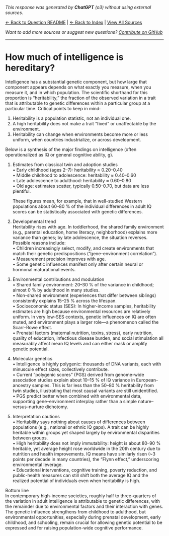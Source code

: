 <!-- 
Generated by: chatgpt
Model: o3
Prompt type: default
Generated at: 2025-06-26T13:20:33.979627
-->

*This response was generated by **ChatGPT** (o3) without using external sources.*

[← Back to Question README](README.md) | [← Back to Index](../README.md) | [View All Sources](../allsources.md)

*Want to add more sources or suggest new questions? [Contribute on GitHub](https://github.com/justinwest/SuggestedSources)*

---

# How much of intelligence is hereditary?

Intelligence has a substantial genetic component, but how large that component appears depends on what exactly you measure, when you measure it, and in which population. The scientific shorthand for this proportion is “heritability,” the fraction of the observed variation in a trait that is attributable to genetic differences within a particular group at a particular time. Critical points to keep in mind:

1. Heritability is a population statistic, not an individual one.  
2. A high heritability does not make a trait “fixed” or unaffectable by the environment.  
3. Heritability can change when environments become more or less uniform, when countries industrialize, or across development.

Below is a synthesis of the major findings on intelligence (often operationalized as IQ or general cognitive ability, g).

1. Estimates from classical twin and adoption studies  
   • Early childhood (ages 2–7): heritability ≈ 0.20–0.40  
   • Middle childhood to adolescence: heritability ≈ 0.40–0.60  
   • Late adolescence to adulthood: heritability ≈ 0.60–0.80  
   • Old age: estimates scatter, typically 0.50–0.70, but data are less plentiful.

   These figures mean, for example, that in well-studied Western populations about 60–80 % of the individual differences in adult IQ scores can be statistically associated with genetic differences.

2. Developmental trend  
   Heritability rises with age. In toddlerhood, the shared family environment (e.g., parental education, home literacy, neighborhood) explains more variance than genes; by late adolescence, the situation reverses. Possible reasons include:  
   • Children increasingly select, modify, and create environments that match their genetic predispositions (“gene–environment correlation”).  
   • Measurement precision improves with age.  
   • Some genetic influences manifest only after certain neural or hormonal maturational events.

3. Environmental contributions and modulation  
   • Shared family environment: 20–30 % of the variance in childhood; almost 0 % by adulthood in many studies.  
   • Non-shared environment (experiences that differ between siblings) consistently explains 15–25 % across the lifespan.  
   • Socioeconomic status (SES): In higher-income samples, heritability estimates are high because environmental resources are relatively uniform. In very low-SES contexts, genetic influences on IQ are often muted, and environment plays a larger role—a phenomenon called the Scarr–Rowe effect.  
   • Prenatal factors (maternal nutrition, toxins, stress), early nutrition, quality of education, infectious disease burden, and social stimulation all measurably affect mean IQ levels and can either mask or amplify genetic potential.

4. Molecular genetics  
   • Intelligence is highly polygenic: thousands of DNA variants, each with minuscule effect sizes, collectively contribute.  
   • Current “polygenic scores” (PGS) derived from genome-wide association studies explain about 10–15 % of IQ variance in European-ancestry samples. This is far less than the 50–80 % heritability from twin studies, illustrating that most causal variants are still unidentified.  
   • PGS predict better when combined with environmental data, supporting gene–environment interplay rather than a simple nature–versus–nurture dichotomy.

5. Interpretation cautions  
   • Heritability says nothing about causes of differences between populations (e.g., national or ethnic IQ gaps). A trait can be highly heritable within groups yet shaped largely by environmental disparities between groups.  
   • High heritability does not imply immutability: height is about 80–90 % heritable, yet average height rose worldwide in the 20th century due to nutrition and health improvements. IQ means have similarly risen (~3 points per decade in many countries), the “Flynn effect,” underscoring environmental leverage.  
   • Educational interventions, cognitive training, poverty reduction, and public-health measures can still shift both the average IQ and the realized potential of individuals even when heritability is high.

Bottom line  
In contemporary high-income societies, roughly half to three-quarters of the variation in adult intelligence is attributable to genetic differences, with the remainder due to environmental factors and their interaction with genes. The genetic influence strengthens from childhood to adulthood, but environmental opportunities, especially during prenatal development, early childhood, and schooling, remain crucial for allowing genetic potential to be expressed and for raising population-wide cognitive performance.